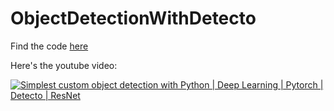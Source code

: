# ObjectDetectionWithDetecto

Find the code [here](https://github.com/kashyaparjun/ObjectDetectionWithDetecto/blob/main/Object_Detection.ipynb)

Here's the youtube video:

[![Simplest custom object detection with Python | Deep Learning | Pytorch | Detecto | ResNet](https://img.youtube.com/vi/6FUcLHv6wpE/0.jpg)](https://www.youtube.com/watch?v=6FUcLHv6wpE "Simplest custom object detection with Python | Deep Learning | Pytorch | Detecto | ResNet")
